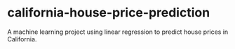 # california-house-price-prediction
A machine learning project using linear regression to predict house prices in California.
